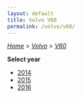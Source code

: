 ```yaml
---
layout: default
title: Volvo V60
permalink: /volvo/v60/
---
```

[*Home*](/) > [*Volvo*](/volvo/) > [*V60*](/volvo/v60/)

**Select year**

- [2014](/volvo/v60/2014/)
- [2015](/volvo/v60/2015/)
- [2016](/volvo/v60/2016/)
